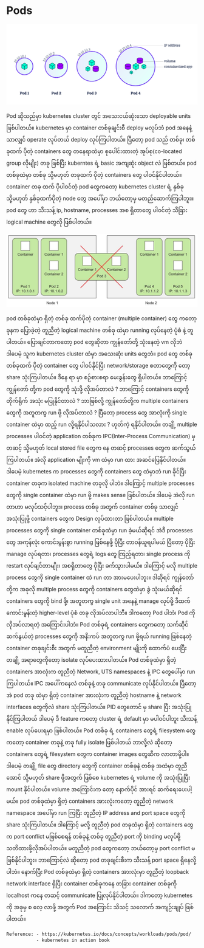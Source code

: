 # Pods

![](.gitbook/assets/pods0.png)



Pod ဆိုသည်မှာ kubernetes cluster တွင် အသေးငယ်ဆုံးသော deployable units ဖြစ်ပါတယ်။ kubernetes မှာ container တစ်ခုချင်းစီ deploy မလုပ်ဘဲ pod အနေနဲ့သာလျှင် operate လုပ်တယ် deploy လုပ်ကြပါတယ်။ ပြီတော့ pod သည် တစ်ခု၊ တစ်ခုထက် ပိုတဲ့ containers တွေ တနေရာထဲမှာ စုပေါင်းထားတဲ့ အုပ်စု\(co-located group လိုမျိုး\) တခု ဖြစ်ပြီး kuberntes ရဲ့ basic အကျဆုံး object လဲ ဖြစ်တယ်။ pod တစ်ခုထဲမှာ တစ်ခု သို့မဟုတ် တခုထက် ပိုတဲ့ containers တွေ ပါဝင်နိုင်ပါတယ်။ container တခု ထက် ပိုပါဝင်တဲ့ pod တွေကတော့ kubernetes cluster ရဲ့ နှစ်ခု သို့မဟုတ် နှစ်ခုထက်ပိုတဲ့ node တွေ အပေါ်မှာ ဘယ်တော့မှ မတည်ဆောက်ကြပါဘူး။ pod တွေ ဟာ သီးသန့် ip, hostname, processes အစ ရှိတာတွေ ပါဝင်တဲ့ သီခြား logical machine တွေလို ဖြစ်ပါတယ်။

![](.gitbook/assets/pods1.jpg)

pod တစ်ခုထဲမှာ ရှိတဲ့ တစ်ခု ထက်ပိုတဲ့ container \(multiple container\) တွေ ကတော့ ခုနက ပြောခဲ့တဲ့ တူညီတဲ့ logical machine တစ်ခု ထဲမှာ running လုပ်နေတဲ့ ပုံစံ နဲ့ တူပါတယ်။ ပြောချင်တာကတော့ pod တွေဆိုတာ ကျွန်တော်တို့ သုံးနေတဲ့ vm လိုဘဲ ဒါပေမဲ့ သူက kubernetes cluster ထဲမှာ အသေးဆုံး units တွေဘဲ။ pod တွေ တစ်ခု တစ်ခုထက် ပိုတဲ့ container တွေ ပါဝင်နိုင်ပြီး network/storage စတာတွေကို တော့ share သုံးကြပါတယ်။ ဒီနေ ရာ မှာ စဉ်စားစရာ မေးခွန်းတွေ ရှိပါတယ်။ ဘာကြောင့် ကျွန်တော် တို့က pod တွေကို သုံးဖို့ လိုအပ်တာလဲ ? ဘာကြောင့် containers တွေကို တိုက်ရိုက် အသုံး မပြုနိုင်တာလဲ ? ဘာဖြစ်လို့ ကျွန်တော်တို့က multiple containers တွေကို အတူတကွ run ဖို့ လိုအပ်တာလဲ ? ပြီတော့ process တွေ အာလုံးကို single container ထဲမှာ ထည့် run လို့ရနိုင်ပါသလား ? ဟုတ်ကဲ့ ရနိုင်ပါတယ်။ တချို့ multiple processes ပါဝင်တဲ့ application တစ်ခုက IPC\(Inter-Process Communication\) မှ တဆင့် သို့မဟုတ် local stored file တွေက နေ တဆင့် processes တွေက ဆက်သွယ်ကြပါတယ်။ အဲလို application မျိုးကို vm ထဲမှာ run ထား အဆင်ပြေနိုင်ပါတယ်။ ဒါပေမဲ့ kubernetes က processes တွေကို containers တွေ ထဲမှာဘဲ run ခိုင်ပြီး container တခုက isolated machine တခုလို ပါဘဲ။ ဒါကြောင့် multiple processes တွေကို single container ထဲမှာ run ဖို့ makes sense ဖြစ်ပါတယ်။ ဒါပေမဲ့ အဲလို run တာဟာ မလုပ်သင့်ပါဘူး။ process တစ်ခု အတွက် container တစ်ခု သာလျှင် အသုံးပြုဖို့ containers တွေက Design လုပ်ထားတာ ဖြစ်ပါတယ်။ multiple processes တွေကို single container တစ်ခုထဲမှာ run ခဲ့မယ်ဆိုရင် အဲဒီ processes တွေ အကုန်လုံး ကောင်းမွန်းစွာ running ဖြစ်နေဖို့ ပိုပြီး တာဝန်ယူရပါမယ် ပြီတော့ ပိုပြီး manage လုပ်ရတာ၊ processes တွေရဲ့ logs တွေ ကြည့်ရတာ၊ single process ကို restart လုပ်ချင်တာမျိုး၊ အစရှိတာတွေ ပိုပြီး ခက်သွားပါမယ်။ ဒါကြောင့် မလို multiple process တွေကို single container ထဲ run တာ အားမပေးပါဘူး။ ဒါဆိုရင် ကျွန်တော်တို့က အခုလို multiple process တွေကို containers တွေထဲမှာ ခွဲ သုံးမယ်ဆိုရင် containers တွေကို bind ဖို့၊ အတူတကွ single unit အနေနဲ့ manage လုပ်ဖို့ ဒီထက် ကောင်းမွန်းတဲ့ higher-level ပုံစံ တခု လိုအပ်လာပါဘီ။ ဒါကတော့ Pod ပါဘဲ၊ Pod ကို လိုအပ်လာရတဲ့ အကြောင်းပါဘဲ။ Pod တစ်ခုရဲ့ containers တွေကတော့ သက်ဆိုင် ဆက်နွယ်တဲ့ processes တွေကို အနီးကပ် အတူတကွ run ဖို့ရယ် running ဖြစ်နေတဲ့ container တခုချင်းစီး အတွက် မတူညီတဲ့ environment မျိုးကို ထောက်ပံ ပေးပြီး တချို့ အရာတွေကိုတော့ isolate လုပ်ပေးထားပါတယ်။ Pod တစ်ခုထဲမှာ ရှိတဲ့ containers အာလုံးက တူညီတဲ့ Network, UTS namespaces နဲ့ IPC တွေပေါ်မှာ run ကြပါတယ်။ IPC အပေါ်ကနေလဲ တစ်ခုနဲ့ တခု communicate လုပ်နိုင်ပါတယ်။ ပြီတော့ အဲ pod တခု ထဲမှာ ရှိတဲ့ container အားလုံးက တူညီတဲ့ hostname နဲ့ network interfaces တွေကိုလဲ share သုံးကြပါတယ်။ PID တွေတောင် မှ share ပြီး အသုံးပြုနိုင်ကြပါတယ် ဒါပေမဲ့ ဒီ feature ကတော့ cluster ရဲ့ default မှာ မပါဝင်ပါဘူး သီးသန့် enable လုပ်ပေးရမှာ ဖြစ်ပါတယ်။ Pod တစ်ခု ရဲ့ containers တွေရဲ့ filesystem တွေကတော့ container တခုနဲ့ တခု fully isolate ဖြစ်ပါတယ် ဘာလို့လဲ ဆိုတော့ containers တွေရဲ့ filesystem တွေက container images တွေဆီက လာတာမို့ပါ။ ဒါပေမဲ့ တချို့ file တွေ directory တွေကို container တစ်ခုနဲ့ တစ်ခု အထဲမှာ တူညီအောင် သို့မဟုတ် share ဖို့အတွက် ဖြစ်စေ kubernetes ရဲ့ volume ကို အသုံးပြုပြီး mount နိုင်ပါတယ်။ volume အကြောင်းက တော့ နောက်ပိုင် အားရင် ဆက်ရေးပေးပါ့မယ်။ pod တစ်ခုထဲမှာ ရှိတဲ့ containers အားလုံးကတော့ တူညီတဲ့ network namespace အပေါ်မှာ run ကြပြီး တူညီတဲ့ IP address and port space တွေကို share သုံးကြပါတယ်။ ဒါကြောင့် မလို့ တူညီတဲ့ pod တခုထဲမှာ ရှိတဲ့ containers တွေက port conflict မဖြစ်စေရန် တစ်ခုနဲ့ တစ်ခု တူညီတဲ့ port ကို binding မလုပ်ဖို့ သတိထားဖို့လိုအပ်ပါတယ်။ မတူညီတဲ့ pod တွေကတော့ ဘယ်တော့မှ port conflict မဖြစ်နိုင်ပါဘူး။ ဘာကြောင့်လဲ ဆိုတော့ pod တခုချင်းစီးက သီးသန့် port space ရှိနေလို့ပါဘဲ။ နောက်ပြီး Pod တစ်ခုထဲမှာ ရှိတဲ့ containers အားလုံးမှာ တူညီတဲ့ loopback network interface ရှိပြီး container တစ်ခုကနေ တခြား container တစ်ခုကို localhost ကနေ တဆင့် communicate ပြုလုပ်နိုင်ပါတယ်။ ဒါကတော့ kubernetes ကို အခုမှ စ လေ့ လာဖို့ အတွက် Pod အကြောင်း သိသင့် သလောက် အကျဉ်းချုပ် ဖြစ်ပါတယ်။

```text
Reference: - https://kubernetes.io/docs/concepts/workloads/pods/pod/
           - kubernetes in action book
```

